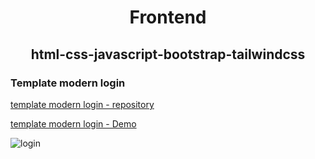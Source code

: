 
<h1 align="center">Frontend</h1>
<h2 align="center">html-css-javascript-bootstrap-tailwindcss</h2>

<h3>Template modern login</h3>


[template modern login - repository](https://github.com/victorsantos-jobs/html-css-javascript-bootstrap-tailwindcss/tree/main/template_login_moderno)

[template modern login - Demo](https://html-css-javascript-bootstrap-tailwindcss.vercel.app/)

![login](https://github.com/victorsantos-jobs/html-css-javascript-bootstrap-tailwindcss/assets/152844642/43cf30e6-2b56-4c42-9529-1c0c8cc33c46)
